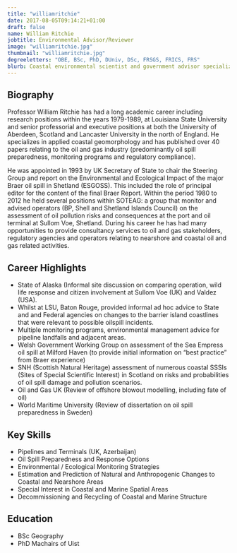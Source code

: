 ```yaml
---
title: "williamritchie"
date: 2017-08-05T09:14:21+01:00
draft: false
name: William Ritchie
jobtitle: Environmental Advisor/Reviewer
image: "williamritchie.jpg"
thumbnail: "williamritchie.jpg"
degreeletters: "OBE, BSc, PhD, DUniv, DSc, FRSGS, FRICS, FRS"
blurb: Coastal environmental scientist and government advisor specializing in oil spill preparedness, monitoring and compliance.
---
```


## Biography

<p>
    Professor William Ritchie has had a long academic career including 
    research positions within the years 1979-1989, at Louisiana State 
    University and senior professorial and executive positions at both the
    University of Aberdeen, Scotland and Lancaster University in the north 
    of England. He specializes in applied coastal geomorphology and has 
    published over 40 papers relating to the oil and gas industry 
    (predominantly oil spill preparedness, monitoring programs and regulatory
     compliance).
</p>
<p>
    He was appointed in 1993 by UK Secretary of State to chair the Steering
    Group and report on the Environmental and Ecological Impact of the
    major Braer oil spill in Shetland (ESGOSS). This included the role of
    principal editor for the content of the final Braer Report. Within the
    period 1980 to 2012 he held several positions within SOTEAG: a group
    that monitor and advised operators (BP, Shell and Shetland Islands
    Council) on the assessment of oil pollution risks and consequences
    at the port and oil terminal at Sullom Voe, Shetland. During his career
    he has had many opportunities to provide consultancy services to oil
    and gas stakeholders, regulatory agencies and operators relating to
    nearshore and coastal oil and gas related activities.
</p>

## Career Highlights

* State of Alaska (Informal site discussion on comparing operation, wild
life response and citizen involvement at Sullom Voe (UK) and Valdez
(USA).
* Whilst at LSU, Baton Rouge, provided informal ad hoc advice to State
and and Federal agencies on changes to the barrier island coastlines
that were relevant to possible oilspill incidents.
* Multiple monitoring programs, environmental management advice for
pipeline landfalls and adjacent areas.
* Welsh Government Working Group on assessment of the Sea Empress
oil spill at Milford Haven (to provide initial information on “best
practice” from Braer experience)
* SNH (Scottish Natural Heritage) assessment of numerous coastal
SSSIs (Sites of Special Scientific Interest) in Scotland on risks and
probabilities of oil spill damage and pollution scenarios.
* Oil and Gas UK (Review of offshore blowout modelling, including fate
of oil)
* World Maritime University (Review of dissertation on oil spill
preparedness in Sweden)

<split>

## Key Skills

* Pipelines and Terminals (UK, Azerbaijan)
* Oil Spill Preparedness and Response Options
* Environmental / Ecological Monitoring Strategies
* Estimation and Prediction of Natural and Anthropogenic Changes to Coastal and Nearshore Areas
* Special Interest in Coastal and Marine Spatial Areas
* Decommissioning and Recycling of Coastal and Marine Structure

## Education
* BSc Geography
* PhD Machairs of Uist